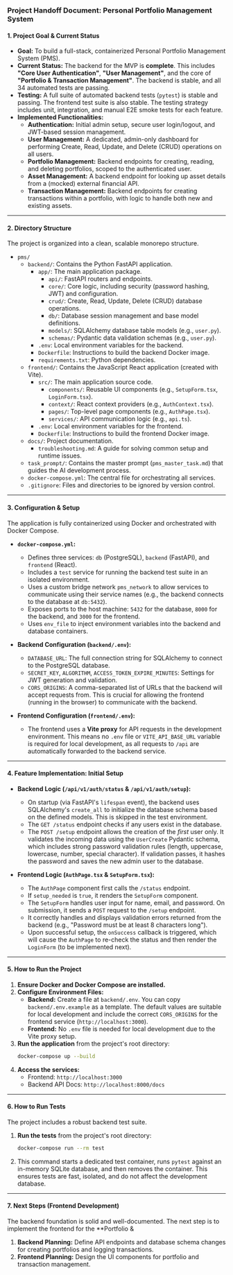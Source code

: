 ### Project Handoff Document: Personal Portfolio Management System

#### 1. Project Goal & Current Status

*   **Goal:** To build a full-stack, containerized Personal Portfolio Management System (PMS).
*   **Current Status:** The backend for the MVP is **complete**. This includes **"Core User Authentication"**, **"User Management"**, and the core of **"Portfolio & Transaction Management"**. The backend is stable, and all 34 automated tests are passing.
*   **Testing:** A full suite of automated backend tests (`pytest`) is stable and passing. The frontend test suite is also stable. The testing strategy includes unit, integration, and manual E2E smoke tests for each feature.
*   **Implemented Functionalities:**
    *   **Authentication:** Initial admin setup, secure user login/logout, and JWT-based session management.
    *   **User Management:** A dedicated, admin-only dashboard for performing Create, Read, Update, and Delete (CRUD) operations on all users.
    *   **Portfolio Management:** Backend endpoints for creating, reading, and deleting portfolios, scoped to the authenticated user.
    *   **Asset Management:** A backend endpoint for looking up asset details from a (mocked) external financial API.
    *   **Transaction Management:** Backend endpoints for creating transactions within a portfolio, with logic to handle both new and existing assets.

---

#### 2. Directory Structure

The project is organized into a clean, scalable monorepo structure.

*   `pms/`
    *   `backend/`: Contains the Python FastAPI application.
        *   `app/`: The main application package.
            *   `api/`: FastAPI routers and endpoints.
            *   `core/`: Core logic, including security (password hashing, JWT) and configuration.
            *   `crud/`: Create, Read, Update, Delete (CRUD) database operations.
            *   `db/`: Database session management and base model definitions.
            *   `models/`: SQLAlchemy database table models (e.g., `user.py`).
            *   `schemas/`: Pydantic data validation schemas (e.g., `user.py`).
        *   `.env`: Local environment variables for the backend.
        *   `Dockerfile`: Instructions to build the backend Docker image.
        *   `requirements.txt`: Python dependencies.
    *   `frontend/`: Contains the JavaScript React application (created with Vite).
        *   `src/`: The main application source code.
            *   `components/`: Reusable UI components (e.g., `SetupForm.tsx`, `LoginForm.tsx`).
            *   `context/`: React context providers (e.g., `AuthContext.tsx`).
            *   `pages/`: Top-level page components (e.g., `AuthPage.tsx`).
            *   `services/`: API communication logic (e.g., `api.ts`).
        *   `.env`: Local environment variables for the frontend.
        *   `Dockerfile`: Instructions to build the frontend Docker image.
    *   `docs/`: Project documentation.
        *   `troubleshooting.md`: A guide for solving common setup and runtime issues.
    *   `task_prompt/`: Contains the master prompt (`pms_master_task.md`) that guides the AI development process.
    *   `docker-compose.yml`: The central file for orchestrating all services.
    *   `.gitignore`: Files and directories to be ignored by version control.

---

#### 3. Configuration & Setup

The application is fully containerized using Docker and orchestrated with Docker Compose.

*   **`docker-compose.yml`:**
    *   Defines three services: `db` (PostgreSQL), `backend` (FastAPI), and `frontend` (React).
    *   Includes a `test` service for running the backend test suite in an isolated environment.
    *   Uses a custom bridge network `pms_network` to allow services to communicate using their service names (e.g., the backend connects to the database at `db:5432`).
    *   Exposes ports to the host machine: `5432` for the database, `8000` for the backend, and `3000` for the frontend.
    *   Uses `env_file` to inject environment variables into the backend and database containers.

*   **Backend Configuration (`backend/.env`):**
    *   `DATABASE_URL`: The full connection string for SQLAlchemy to connect to the PostgreSQL database.
    *   `SECRET_KEY`, `ALGORITHM`, `ACCESS_TOKEN_EXPIRE_MINUTES`: Settings for JWT generation and validation.
    *   `CORS_ORIGINS`: A comma-separated list of URLs that the backend will accept requests from. This is crucial for allowing the frontend (running in the browser) to communicate with the backend.

*   **Frontend Configuration (`frontend/.env`):**
    *   The frontend uses a **Vite proxy** for API requests in the development environment. This means no `.env` file or `VITE_API_BASE_URL` variable is required for local development, as all requests to `/api` are automatically forwarded to the backend service.

---

#### 4. Feature Implementation: Initial Setup

*   **Backend Logic (`/api/v1/auth/status` & `/api/v1/auth/setup`):**
    *   On startup (via FastAPI's `lifespan` event), the backend uses SQLAlchemy's `create_all` to initialize the database schema based on the defined models. This is skipped in the test environment.
    *   The `GET /status` endpoint checks if any users exist in the database.
    *   The `POST /setup` endpoint allows the creation of the *first* user only. It validates the incoming data using the `UserCreate` Pydantic schema, which includes strong password validation rules (length, uppercase, lowercase, number, special character). If validation passes, it hashes the password and saves the new admin user to the database.

*   **Frontend Logic (`AuthPage.tsx` & `SetupForm.tsx`):**
    *   The `AuthPage` component first calls the `/status` endpoint.
    *   If `setup_needed` is `true`, it renders the `SetupForm` component.
    *   The `SetupForm` handles user input for name, email, and password. On submission, it sends a `POST` request to the `/setup` endpoint.
    *   It correctly handles and displays validation errors returned from the backend (e.g., "Password must be at least 8 characters long").
    *   Upon successful setup, the `onSuccess` callback is triggered, which will cause the `AuthPage` to re-check the status and then render the `LoginForm` (to be implemented next).

---

#### 5. How to Run the Project

1.  **Ensure Docker and Docker Compose are installed.**
2.  **Configure Environment Files:**
    *   **Backend:** Create a file at `backend/.env`. You can copy `backend/.env.example` as a template. The default values are suitable for local development and include the correct `CORS_ORIGINS` for the frontend service (`http://localhost:3000`).
    *   **Frontend:** No `.env` file is needed for local development due to the Vite proxy setup.
4.  **Run the application** from the project's root directory:
    ```bash
    docker-compose up --build
    ```
5.  **Access the services:**
    *   Frontend: `http://localhost:3000`
    *   Backend API Docs: `http://localhost:8000/docs`

---

#### 6. How to Run Tests

The project includes a robust backend test suite.

1.  **Run the tests** from the project's root directory:
    ```bash
    docker-compose run --rm test
    ```
2.  This command starts a dedicated test container, runs `pytest` against an in-memory SQLite database, and then removes the container. This ensures tests are fast, isolated, and do not affect the development database.

---

#### 7. Next Steps (Frontend Development)

The backend foundation is solid and well-documented. The next step is to implement the frontend for the **Portfolio &

1.  **Backend Planning:** Define API endpoints and database schema changes for creating portfolios and logging transactions.
2.  **Frontend Planning:** Design the UI components for portfolio and transaction management.
